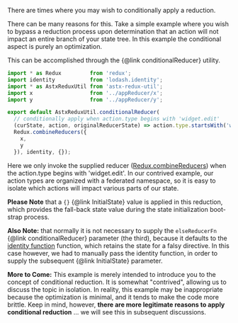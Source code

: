 There are times where you may wish to conditionally apply a reduction.

There can be many reasons for this.  Take a simple example where you
wish to bypass a reduction process upon determination that an action
will not impact an entire branch of your state tree.  In this example
the conditional aspect is purely an optimization.

This can be accomplished through the {@link conditionalReducer} utility. 

```js
import * as Redux         from 'redux';
import identity           from 'lodash.identity';
import * as AstxReduxUtil from 'astx-redux-util';
import x                  from '../appReducer/x';
import y                  from '../appReducer/y';

export default AstxReduxUtil.conditionalReducer(
  // conditionally apply when action.type begins with 'widget.edit'
  (curState, action, originalReducerState) => action.type.startsWith('widget.edit'),
  Redux.combineReducers({
    x,
    y
  }), identity, {});
```

Here we only invoke the supplied reducer
([Redux.combineReducers](http://redux.js.org/docs/api/combineReducers.html))
when the action.type begins with 'widget.edit'.  In our contrived
example, our action types are organized with a federated namespace, so
it is easy to isolate which actions will impact various parts of our
state.

**Please Note** that a `{}` {@link InitialState} value is applied in
this reduction, which provides the fall-back state value during the
state initialization boot-strap process.

**Also Note:** that normally it is not necessary to supply the
`elseReducerFn` {@link conditionalReducer} parameter (the third),
because it defaults to the [identity
function](https://lodash.com/docs#identity) function, which retains
the state for a falsy directive.  In this case however, we had to
manually pass the identity function, in order to supply the subsequent
{@link InitialState} parameter.

**More to Come:** This example is merely intended to introduce you to
the concept of conditional reduction.  It is somewhat "contrived",
allowing us to discuss the topic in isolation.  In reality, this
example may be inappropriate because the optimization is minimal, and
it tends to make the code more brittle.  Keep in mind, however,
**there are more legitimate reasons to apply conditional reduction**
... we will see this in subsequent discussions.

